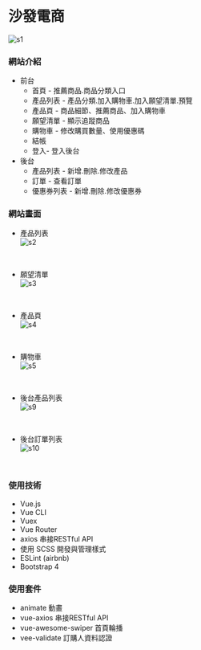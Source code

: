 # 沙發電商
![s1](https://user-images.githubusercontent.com/51053467/106922968-8ca71b00-6748-11eb-95be-d3809e111c0a.png)<br/>
### 網站介紹
* 前台
    * 首頁 - 推薦商品.商品分類入口
    * 產品列表 - 產品分類.加入購物車.加入願望清單.預覽
    * 產品頁 - 商品細節、推薦商品、加入購物車
    * 願望清單 - 顯示追蹤商品
    * 購物車 - 修改購買數量、使用優惠碼
    * 結帳
    * 登入- 登入後台
* 後台
    * 產品列表 - 新增.刪除.修改產品
    * 訂單 - 查看訂單
    * 優惠券列表 - 新增.刪除.修改優惠券

### 網站畫面
- 產品列表<br/>
![s2](https://user-images.githubusercontent.com/51053467/106923155-bfe9aa00-6748-11eb-86b0-fb20ae18bf53.png)
<br/>

- 願望清單<br/>
![s3](https://user-images.githubusercontent.com/51053467/106923229-d263e380-6748-11eb-9de0-215c5f295636.png)
<br/>

- 產品頁<br/>
![s4](https://user-images.githubusercontent.com/51053467/106923308-e4458680-6748-11eb-9612-87bc01a4bfa2.png)
<br/>

- 購物車<br/>
![s5](https://user-images.githubusercontent.com/51053467/106923383-f6272980-6748-11eb-9df7-750f59ed8e15.png)
<br/>

- 後台產品列表<br/>
![s9](https://user-images.githubusercontent.com/51053467/106923444-0a6b2680-6749-11eb-8a42-5a37f90c7744.png)
<br/>

- 後台訂單列表<br/>
![s10](https://user-images.githubusercontent.com/51053467/106923552-266ec800-6749-11eb-9846-f3d571ad787e.png)
<br/>

### 使用技術
* Vue.js
* Vue CLI
* Vuex
* Vue Router
* axios 串接RESTful API
* 使用 SCSS 開發與管理樣式
* ESLint (airbnb)
* Bootstrap 4

### 使用套件
* animate 動畫
* vue-axios 串接RESTful API
* vue-awesome-swiper 首頁輪播
* vee-validate 訂購人資料認證